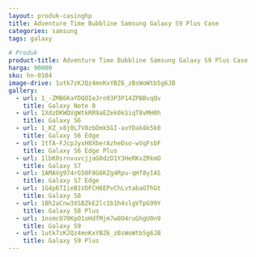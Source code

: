 ```yaml
---
layout: produk-casinghp
title: Adventure Time Bubbline Samsung Galaxy S9 Plus Case
categories: samsung
tags: galaxy

# Produk
product-title: Adventure Time Bubbline Samsung Galaxy S9 Plus Case
harga: 90000
sku: hn-0104
image-drive: 1utk7zKJQz4mnKxYBZ6_zBsWoWtb5g6JB
gallery:
  - url: 1_-ZMB6KaYDQOIeJro93P3P14ZPBBvqQv
    title: Galaxy Note 8
  - url: 1XdzDKWQVgWtkRR9aEZek0kSiqT8vMH0h
    title: Galaxy S6
  - url: 1_KZ_x8j0L7V0zbDmk5GI-axYDak8k5k0
    title: Galaxy S6 Edge
  - url: 1tfA-FJcpJyxH8XberAzheDso-wVqFsbF
    title: Galaxy S6 Edge Plus
  - url: 1lbK0srnvuvcjjaG0dzD1Y3HeRKvZRkmO
    title: Galaxy S7
  - url: 1AMAVg974rG50F8G6KZg4Rpu-qHf8yIAS
    title: Galaxy S7 Edge
  - url: 1G4p6TIieB1VDFCH6EPvChLvtabaGThGt
    title: Galaxy S8
  - url: 1Bh2aCnw3XSBZkE2lc1b1h4slgVTpG99Y
    title: Galaxy S8 Plus
  - url: 1nsmcO70KpO1oHdfMjm7w8O4ruGhgU0n9
    title: Galaxy S9
  - url: 1utk7zKJQz4mnKxYBZ6_zBsWoWtb5g6JB
    title: Galaxy S9 Plus
---
```

